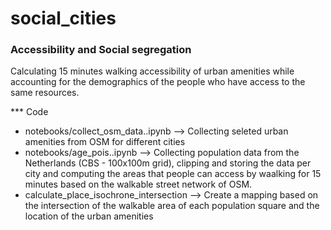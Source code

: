 # social_cities

### Accessibility and Social segregation
Calculating  15 minutes walking accessibility of urban amenities while accounting for the demographics of the people who have access to the same resources.

*** Code
* notebooks/collect_osm_data..ipynb --> Collecting seleted urban amenities from OSM for different cities
* notebooks/age_pois..ipynb --> Collecting population data from the Netherlands (CBS - 100x100m grid), clipping and storing the data per city and computing the areas that people can access by waalking for 15 minutes based on the walkable street network of OSM.
* calculate_place_isochrone_intersection --> Create a mapping based on the intersection of the walkable area of each population square and the location of the urban amenities 
